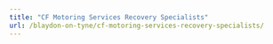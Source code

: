 ```yaml
---
title: "CF Motoring Services Recovery Specialists"
url: /blaydon-on-tyne/cf-motoring-services-recovery-specialists/
---
```

